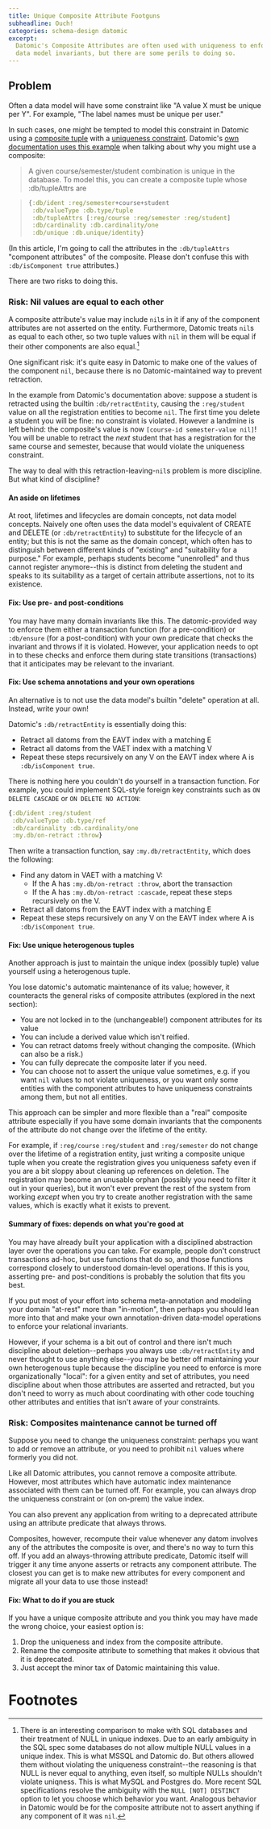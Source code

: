 ```yaml
---
title: Unique Composite Attribute Footguns
subheadline: Ouch!
categories: schema-design datomic
excerpt:
  Datomic's Composite Attributes are often used with uniqueness to enforce
  data model invariants, but there are some perils to doing so.
---
```


## Problem

Often a data model will have some constraint like
"A value X must be unique per Y".
For example, "The label names must be unique per user."

In such cases, one might be tempted to model this constraint in Datomic
using a [composite tuple] with a [uniqueness constraint].
Datomic's [own documentation uses this example][registration-composite-example] 
when talking about why you might use a composite:

> A given course/semester/student combination is unique in the database.
> To model this, you can create a composite tuple whose :db/tupleAttrs are

> ```clojure
> {:db/ident :reg/semester+course+student
>  :db/valueType :db.type/tuple
>  :db/tupleAttrs [:reg/course :reg/semester :reg/student]
>  :db/cardinality :db.cardinality/one
>  :db/unique :db.unique/identity}
> ```

[composite tuple]: https://docs.datomic.com/pro/schema/schema.html#tuples
[uniqueness constraint]: https://docs.datomic.com/pro/schema/schema.html#operational-schema-attributes
[registration-composite-example]: https://docs.datomic.com/pro/schema/schema.html#composite-tuples

(In this article, I'm going to call the attributes in the `:db/tupleAttrs`
"component attributes" of the composite.
Please don't confuse this with `:db/isComponent true` attributes.)

There are two risks to doing this.

### Risk: Nil values are equal to each other

A composite attribute's value may include `nil`s in it if any of the component
attributes are not asserted on the entity.
Furthermore, Datomic treats `nil`s as equal to each other,
so two tuple values with `nil` in them will be equal if their other components are
also equal.[^1]

One significant risk:
it's quite easy in Datomic to make one of the values of the component `nil`,
because there is no Datomic-maintained way to prevent retraction.

In the example from Datomic's documentation above:
suppose a student is retracted using the builtin `:db/retractEntity`,
causing the `:reg/student` value on all the registration entities to become 
`nil`.
The first time you delete a student you will be fine:
no constraint is violated.
However a landmine is left behind: the composite's value is now
`[course-id semester-value nil]`!
You will be unable to retract the *next* student that has a registration
for the same course and semester, because that would violate the uniqueness 
constraint.

The way to deal with this retraction-leaving-`nil`s problem is more discipline.
But what kind of discipline?

#### An aside on lifetimes

At root, lifetimes and lifecycles are domain concepts, not data model concepts.
Naively one often uses the data model's equivalent of CREATE and DELETE
(or `:db/retractEntity`) to substitute for the lifecycle of an entity;
but this is not the same as the domain concept,
which often has to distinguish between different kinds of "existing"
and "suitability for a purpose."
For example, perhaps students become "unenrolled" and thus cannot register
anymore--this is distinct from deleting the student and speaks to its 
suitability as a target of certain attribute assertions, not to its existence.

#### Fix: Use pre- and post-conditions

You may have many domain invariants like this.
The datomic-provided way to enforce them either
a transaction function (for a pre-condition)
or `:db/ensure` (for a post-condition)
with your own predicate that checks the invariant and throws if it is violated.
However, your application needs to opt in to these checks and enforce them
during state transitions (transactions) that it anticipates may be relevant 
to the invariant.

#### Fix: Use schema annotations and your own operations

An alternative is to not use the data model's builtin "delete" operation at all.
Instead, write your own!

Datomic's `:db/retractEntity` is essentially doing this:

* Retract all datoms from the EAVT index with a matching E
* Retract all datoms from the VAET index with a matching V
* Repeat these steps recursively on any V on the EAVT index where A is 
  `:db/isComponent true`.

There is nothing here you couldn't do yourself in a transaction function.
For example, you could implement SQL-style foreign key constraints
such as `ON DELETE CASCADE` or `ON DELETE NO ACTION`:

```clojure
{:db/ident :reg/student
 :db/valueType :db.type/ref
 :db/cardinality :db.cardinality/one
 :my.db/on-retract :throw}
```

Then write a transaction function, say `:my.db/retractEntity`, which does 
the following:

* Find any datom in VAET with a matching V:
  * If the A has `:my.db/on-retract :throw`, abort the transaction
  * If the A has `:my.db/on-retract :cascade`, repeat these steps recursively
    on the V.
* Retract all datoms from the EAVT index with a matching E
* Repeat these steps recursively on any V on the EAVT index where A is
  `:db/isComponent true`.

#### Fix: Use unique heterogenous tuples

Another approach is just to maintain the unique index (possibly tuple) value 
yourself using a heterogenous tuple.

You lose datomic's automatic maintenance of its value; however,
it counteracts the general risks of composite attributes (explored in the 
next section):

* You are not locked in to the (unchangeable!) component attributes for its 
  value
* You can include a derived value which isn't reified.
* You can retract datoms freely without changing the composite.
  (Which can also be a risk.)
* You can fully deprecate the composite later if you need.
* You can choose not to assert the unique value sometimes,
  e.g. if you want `nil` values to not violate uniqueness,
  or you want only some entities with the component attributes to have
  uniqueness constraints among them, but not all entities.

This approach can be simpler and more flexible than a "real" 
composite attribute
especially if you have some domain invariants that the components of the
attribute do not change over the lifetime of the entity.

For example, if `:reg/course` `:reg/student` and `:reg/semester`
do not change over the lifetime of a registration entity,
just writing a composite unique tuple when you create the registration
gives you uniqueness safety even if you are a bit sloppy about cleaning up 
references on deletion.
The registration may become an unusable orphan
(possibly you need to filter it out in your queries),
but it won't ever prevent the rest of the system from working *except*
when you try to create another registration with the same values,
which is exactly what it exists to prevent.

#### Summary of fixes: depends on what you're good at

You may have already built your application with a disciplined abstraction 
layer over the operations you can take. For example, people don't construct 
transactions ad-hoc, but use functions that do so, and those functions 
correspond closely to understood domain-level operations.
If this is you, asserting pre- and post-conditions is probably the solution
that fits you best.

If you put most of your effort into schema meta-annotation and modeling your 
domain "at-rest" more than "in-motion", then perhaps you should lean more 
into that and make your own annotation-driven data-model operations
to enforce your relational invariants.

However, if your schema is a bit out of control and there isn't much 
discipline about deletion--perhaps you always use `:db/retractEntity` and 
never thought to use anything else--you may be better off maintaining your 
own heterogenous tuple because the discipline you need to enforce is more 
organizationally "local": for a given entity and set of attributes, you need 
discipline about when those attributes are asserted and retracted,
but you don't need to worry as much about coordinating with other code 
touching other attributes and entities that isn't aware of your constraints.

### Risk: Composites maintenance cannot be turned off

Suppose you need to change the uniqueness constraint:
perhaps you want to add or remove an attribute,
or you need to prohibit `nil` values where formerly you did not.

Like all Datomic attributes, you cannot remove a composite attribute.
However, most attributes which have automatic index maintenance associated with
them can be turned off. For example, you can always drop the uniqueness 
constraint or (on on-prem) the value index.

You can also prevent any application from writing to a deprecated attribute
using an attribute predicate that always throws.

Composites, however, recompute their value whenever any datom involves
any of the attributes the composite is over,
and there's no way to turn this off.
If you add an always-throwing attribute predicate, Datomic itself
will trigger it any time anyone asserts or retracts any component attribute.
The closest you can get is to make new attributes for every component
and migrate all your data to use those instead!

#### Fix: What to do if you are stuck

If you have a unique composite attribute and you think you may have made the 
wrong choice, your easiest option is:

1. Drop the uniqueness and index from the composite attribute.
2. Rename the composite attribute to something that makes it obvious that it is 
   deprecated.
3. Just accept the minor tax of Datomic maintaining this value.

# Footnotes

[^1]: There is an interesting comparison to make with SQL databases and 
      their treatment of NULL in unique indexes.
      Due to an early ambiguity in the SQL spec some databases do not allow
      multiple NULL values in a unique index. 
      This is what MSSQL and Datomic do.
      But others allowed them without violating the uniqueness
      constraint--the reasoning is that NULL is never equal to anything,
      even itself, so multiple NULLs shouldn't violate uniqness.
      This is what MySQL and Postgres do.
      More recent SQL specifications resolve the ambiguity 
      with the `NULL [NOT] DISTINCT` option
      to let you choose which behavior you want.
      Analogous behavior in Datomic would be for the composite attribute
      not to assert anything if any component of it was `nil`.
